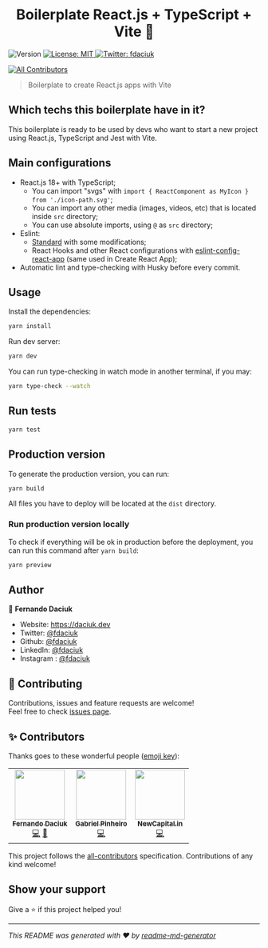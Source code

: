 <h1 align="center">Boilerplate React.js + TypeScript + Vite 👋</h1>
<p>
  <img alt="Version" src="https://img.shields.io/badge/version-0.0.0-blue.svg?cacheSeconds=2592000" />
  <a href="#" target="_blank">
    <img alt="License: MIT" src="https://img.shields.io/badge/License-MIT-yellow.svg" />
  </a>
  <a href="https://twitter.com/fdaciuk" target="_blank">
    <img alt="Twitter: fdaciuk" src="https://img.shields.io/twitter/follow/fdaciuk.svg?style=social" />
  </a>
</p>

<!-- ALL-CONTRIBUTORS-BADGE:START - Do not remove or modify this section -->
[![All Contributors](https://img.shields.io/badge/all_contributors-3-orange.svg?style=flat-square)](#contributors-)
<!-- ALL-CONTRIBUTORS-BADGE:END -->

> Boilerplate to create React.js apps with Vite

## Which techs this boilerplate have in it?

This boilerplate is ready to be used by devs who want to start a new project using React.js, TypeScript and Jest with Vite.

## Main configurations

- React.js 18+ with TypeScript;
  - You can import "svgs" with `import { ReactComponent as MyIcon } from './icon-path.svg'`;
  - You can import any other media (images, videos, etc) that is located inside `src` directory;
  - You can use absolute imports, using `@` as `src` directory;
- Eslint:
  - [Standard](https://standardjs.com/) with some modifications;
  - React Hooks and other React configurations with [eslint-config-react-app](https://www.npmjs.com/package/eslint-config-react-app) (same used in Create React App);
- Automatic lint and type-checking with Husky before every commit.

## Usage

Install the dependencies:

```sh
yarn install
```

Run dev server:

```sh
yarn dev
```

You can run type-checking in watch mode in another terminal, if you may:

```sh
yarn type-check --watch
```

## Run tests

```sh
yarn test
```

## Production version

To generate the production version, you can run:

```sh
yarn build
```

All files you have to deploy will be located at the `dist` directory.

### Run production version locally

To check if everything will be ok in production before the deployment, you can run this command after `yarn build`:

```sh
yarn preview
```

## Author

👤 **Fernando Daciuk**

* Website: https://daciuk.dev
* Twitter: [@fdaciuk](https://twitter.com/fdaciuk)
* Github: [@fdaciuk](https://github.com/fdaciuk)
* LinkedIn: [@fdaciuk](https://linkedin.com/in/fdaciuk)
* Instagram : [@fdaciuk](https://instagram.com/fdaciuk)

## 🤝 Contributing

Contributions, issues and feature requests are welcome!<br />Feel free to check [issues page](https://github.com/fdaciuk/boilerplate-vite-react/issues). 

## ✨ Contributors

Thanks goes to these wonderful people ([emoji key](https://allcontributors.org/docs/en/emoji-key)):

<!-- ALL-CONTRIBUTORS-LIST:START - Do not remove or modify this section -->
<!-- prettier-ignore-start -->
<!-- markdownlint-disable -->
<table>
  <tr>
    <td align="center"><a href="https://github.com/fdaciuk"><img src="https://avatars.githubusercontent.com/u/487669?v=4?s=100" width="100px;" alt=""/><br /><sub><b>Fernando Daciuk</b></sub></a><br /><a href="https://github.com/fdaciuk/boilerplate-vite-react/commits?author=fdaciuk" title="Code">💻</a> <a href="https://github.com/fdaciuk/boilerplate-vite-react/commits?author=fdaciuk" title="Documentation">📖</a></td>
    <td align="center"><a href="https://github.com/gabepinheiro"><img src="https://avatars.githubusercontent.com/u/45916330?v=4?s=100" width="100px;" alt=""/><br /><sub><b>Gabriel Pinheiro</b></sub></a><br /><a href="https://github.com/fdaciuk/boilerplate-vite-react/commits?author=gabepinheiro" title="Code">💻</a></td>
    <td align="center"><a href="http://newcapital.in@gmail.com"><img src="https://avatars.githubusercontent.com/u/81476236?v=4?s=100" width="100px;" alt=""/><br /><sub><b>NewCapital.in</b></sub></a><br /><a href="https://github.com/fdaciuk/boilerplate-vite-react/commits?author=SallesCosta" title="Code">💻</a></td>
  </tr>
</table>

<!-- markdownlint-restore -->
<!-- prettier-ignore-end -->

<!-- ALL-CONTRIBUTORS-LIST:END -->

This project follows the [all-contributors](https://github.com/all-contributors/all-contributors) specification. Contributions of any kind welcome!

## Show your support

Give a ⭐️ if this project helped you!

***
_This README was generated with ❤️ by [readme-md-generator](https://github.com/kefranabg/readme-md-generator)_
